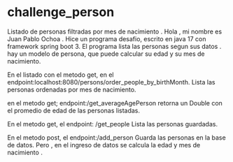 # challenge_person
Listado de personas filtradas por mes de nacimiento .
Hola , mi nombre es Juan Pablo Ochoa . Hice un programa desafio, escrito en java 17 con framework spring boot 3.
El programa lista las personas segun sus datos . 
hay un modelo de persona, que puede calcular su edad y su mes de nacimiento.

En el listado con el metodo get, en el endpoint:localhost:8080/persons/order_people_by_birthMonth.
Lista las personas ordenadas por mes de nacimiento.

en el metodo get; endpoint:/get_averageAgePerson
retorna un Double con el promedio de edad de las personas listadas.

En el metodo get, el endpoint: /get_people
Lista las personas guardadas.

En el metodo post, el endpoint:/add_person
Guarda las personas en la base de datos. Pero , en el ingreso de datos se calcula la edad y mes de nacimiento . 



